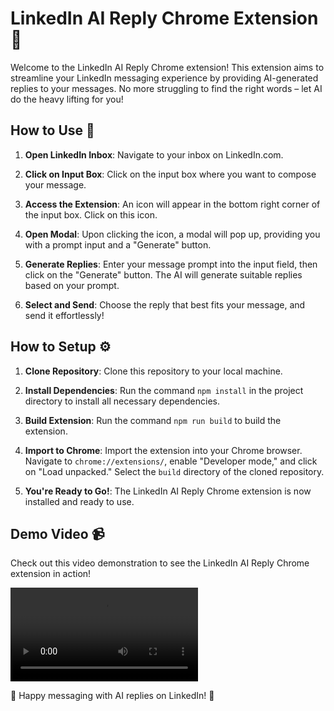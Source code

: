 
# LinkedIn AI Reply Chrome Extension 🚀

Welcome to the LinkedIn AI Reply Chrome extension! This extension aims to streamline your LinkedIn messaging experience by providing AI-generated replies to your messages. No more struggling to find the right words – let AI do the heavy lifting for you!

## How to Use 📝

1. **Open LinkedIn Inbox**: Navigate to your inbox on LinkedIn.com.

2. **Click on Input Box**: Click on the input box where you want to compose your message.

3. **Access the Extension**: An icon will appear in the bottom right corner of the input box. Click on this icon.

4. **Open Modal**: Upon clicking the icon, a modal will pop up, providing you with a prompt input and a "Generate" button.

5. **Generate Replies**: Enter your message prompt into the input field, then click on the "Generate" button. The AI will generate suitable replies based on your prompt.

6. **Select and Send**: Choose the reply that best fits your message, and send it effortlessly!

## How to Setup ⚙️

1. **Clone Repository**: Clone this repository to your local machine.

2. **Install Dependencies**: Run the command `npm install` in the project directory to install all necessary dependencies.

3. **Build Extension**: Run the command `npm run build` to build the extension.

4. **Import to Chrome**: Import the extension into your Chrome browser. Navigate to `chrome://extensions/`, enable "Developer mode," and click on "Load unpacked." Select the `build` directory of the cloned repository.

5. **You're Ready to Go!**: The LinkedIn AI Reply Chrome extension is now installed and ready to use.

## Demo Video 📹

Check out this video demonstration to see the LinkedIn AI Reply Chrome extension in action!

![Watch Demo Video](video.mp4)

🎉 Happy messaging with AI replies on LinkedIn! 🎉
